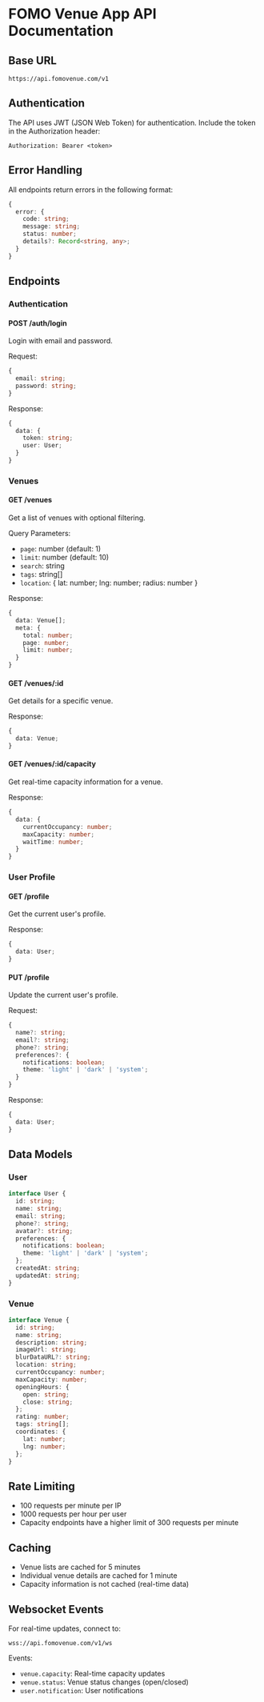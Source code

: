 # FOMO Venue App API Documentation

## Base URL
```
https://api.fomovenue.com/v1
```

## Authentication
The API uses JWT (JSON Web Token) for authentication. Include the token in the Authorization header:

```
Authorization: Bearer <token>
```

## Error Handling
All endpoints return errors in the following format:
```typescript
{
  error: {
    code: string;
    message: string;
    status: number;
    details?: Record<string, any>;
  }
}
```

## Endpoints

### Authentication

#### POST /auth/login
Login with email and password.

Request:
```typescript
{
  email: string;
  password: string;
}
```

Response:
```typescript
{
  data: {
    token: string;
    user: User;
  }
}
```

### Venues

#### GET /venues
Get a list of venues with optional filtering.

Query Parameters:
- `page`: number (default: 1)
- `limit`: number (default: 10)
- `search`: string
- `tags`: string[]
- `location`: { lat: number; lng: number; radius: number }

Response:
```typescript
{
  data: Venue[];
  meta: {
    total: number;
    page: number;
    limit: number;
  }
}
```

#### GET /venues/:id
Get details for a specific venue.

Response:
```typescript
{
  data: Venue;
}
```

#### GET /venues/:id/capacity
Get real-time capacity information for a venue.

Response:
```typescript
{
  data: {
    currentOccupancy: number;
    maxCapacity: number;
    waitTime: number;
  }
}
```

### User Profile

#### GET /profile
Get the current user's profile.

Response:
```typescript
{
  data: User;
}
```

#### PUT /profile
Update the current user's profile.

Request:
```typescript
{
  name?: string;
  email?: string;
  phone?: string;
  preferences?: {
    notifications: boolean;
    theme: 'light' | 'dark' | 'system';
  }
}
```

Response:
```typescript
{
  data: User;
}
```

## Data Models

### User
```typescript
interface User {
  id: string;
  name: string;
  email: string;
  phone?: string;
  avatar?: string;
  preferences: {
    notifications: boolean;
    theme: 'light' | 'dark' | 'system';
  };
  createdAt: string;
  updatedAt: string;
}
```

### Venue
```typescript
interface Venue {
  id: string;
  name: string;
  description: string;
  imageUrl: string;
  blurDataURL?: string;
  location: string;
  currentOccupancy: number;
  maxCapacity: number;
  openingHours: {
    open: string;
    close: string;
  };
  rating: number;
  tags: string[];
  coordinates: {
    lat: number;
    lng: number;
  };
}
```

## Rate Limiting
- 100 requests per minute per IP
- 1000 requests per hour per user
- Capacity endpoints have a higher limit of 300 requests per minute

## Caching
- Venue lists are cached for 5 minutes
- Individual venue details are cached for 1 minute
- Capacity information is not cached (real-time data)

## Websocket Events
For real-time updates, connect to:
```
wss://api.fomovenue.com/v1/ws
```

Events:
- `venue.capacity`: Real-time capacity updates
- `venue.status`: Venue status changes (open/closed)
- `user.notification`: User notifications 